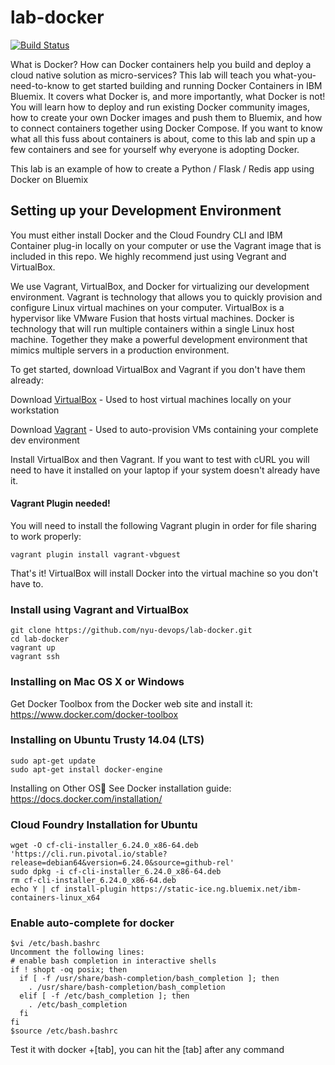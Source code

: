 # lab-docker

[![Build Status](https://travis-ci.org/nyu-devops/lab-docker.svg?branch=master)](https://travis-ci.org/devops/lab-docker)

What is Docker? How can Docker containers help you build and deploy a cloud native solution as micro-services? This lab will teach you what-you-need-to-know to get started building and running Docker Containers in IBM Bluemix. It covers what Docker is, and more importantly, what Docker is not! You will learn how to deploy and run existing Docker community images, how to create your own Docker images and push them to Bluemix, and how to connect containers together using Docker Compose. If you want to know what all this fuss about containers is about, come to this lab and spin up a few containers and see for yourself why everyone is adopting Docker.

This lab is an example of how to create a Python / Flask / Redis app using Docker on Bluemix

## Setting up your Development Environment
You must either install Docker and the Cloud Foundry CLI and IBM Container plug-in locally on your computer or use the Vagrant image that is included in this repo. We highly recommend just using Vegrant and VirtualBox.

We use Vagrant, VirtualBox, and Docker for virtualizing our development environment. Vagrant is technology that allows you to quickly provision and configure Linux virtual machines on your computer. VirtualBox is a hypervisor like VMware Fusion that hosts virtual machines. Docker is technology that will run multiple containers within a single Linux host machine. Together they make a powerful development environment that mimics multiple servers in a production environment.

To get started, download VirtualBox and Vagrant if you don't have them already:

Download [VirtualBox](https://www.virtualbox.org) - Used to host virtual machines locally on your workstation

Download [Vagrant](https://www.vagrantup.com) - Used to auto-provision VMs containing your complete dev environment

Install VirtualBox and then Vagrant. If you want to test with cURL you will need to have it installed on your laptop if your system doesn't already have it.

#### Vagrant Plugin needed!
You will need to install the following Vagrant plugin in order for file sharing to work properly:

    vagrant plugin install vagrant-vbguest

That's it! VirtualBox will install Docker into the virtual machine so you don't have to.

### Install using Vagrant and VirtualBox

    git clone https://github.com/nyu-devops/lab-docker.git
    cd lab-docker
    vagrant up
    vagrant ssh

### Installing on Mac OS X or Windows
Get Docker Toolbox from the Docker web site and install it:
https://www.docker.com/docker-toolbox

### Installing on Ubuntu Trusty 14.04 (LTS)

    sudo apt-get update
    sudo apt-get install docker-engine

Installing on Other OS See Docker installation guide:
https://docs.docker.com/installation/

### Cloud Foundry Installation for Ubuntu

    wget -O cf-cli-installer_6.24.0_x86-64.deb 'https://cli.run.pivotal.io/stable?release=debian64&version=6.24.0&source=github-rel'
    sudo dpkg -i cf-cli-installer_6.24.0_x86-64.deb
    rm cf-cli-installer_6.24.0_x86-64.deb
    echo Y | cf install-plugin https://static-ice.ng.bluemix.net/ibm-containers-linux_x64

### Enable auto-complete for docker

    $vi /etc/bash.bashrc
    Uncomment the following lines:
    # enable bash completion in interactive shells
    if ! shopt -oq posix; then
      if [ -f /usr/share/bash-completion/bash_completion ]; then
        . /usr/share/bash-completion/bash_completion
      elif [ -f /etc/bash_completion ]; then
        . /etc/bash_completion
      fi
    fi
    $source /etc/bash.bashrc

Test it with docker +[tab], you can hit the [tab] after any command
